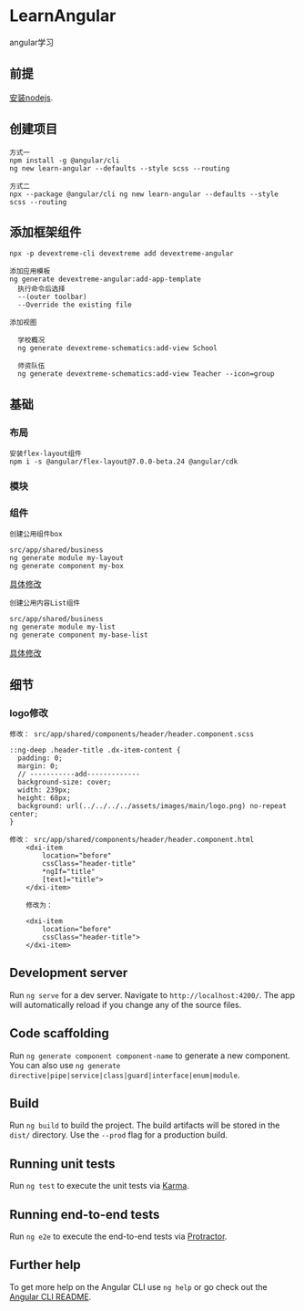 # LearnAngular

angular学习

## 前提
[安装nodejs](https://nodejs.org/en/).

## 创建项目
```
方式一
npm install -g @angular/cli
ng new learn-angular --defaults --style scss --routing

方式二
npx --package @angular/cli ng new learn-angular --defaults --style scss --routing
```

## 添加框架组件
```
npx -p devextreme-cli devextreme add devextreme-angular

添加应用模板
ng generate devextreme-angular:add-app-template
  执行命令后选择
  --(outer toolbar)
  --Override the existing file

添加视图
  
  学校概况
  ng generate devextreme-schematics:add-view School
  
  师资队伍
  ng generate devextreme-schematics:add-view Teacher --icon=group

```

## 基础
### 布局
```
安装flex-layout组件
npm i -s @angular/flex-layout@7.0.0-beta.24 @angular/cdk
```

### 模块

### 组件
```
创建公用组件box

src/app/shared/business
ng generate module my-layout
ng generate component my-box
```
[具体修改](https://github.com/ningjn/learn-angular/tree/003_box_detail/src/app/shared/business/my-layout/my-box)

```
创建公用内容List组件

src/app/shared/business
ng generate module my-list
ng generate component my-base-list
```
[具体修改](https://github.com/ningjn/learn-angular/tree/003_content_detail/src/app/shared/business/my-list/my-base-list)

## 细节
### logo修改
```
修改： src/app/shared/components/header/header.component.scss

::ng-deep .header-title .dx-item-content {
  padding: 0;
  margin: 0;
  // -----------add-------------
  background-size: cover;
  width: 239px;
  height: 68px;
  background: url(../../../../assets/images/main/logo.png) no-repeat center;
}

修改： src/app/shared/components/header/header.component.html
    <dxi-item
        location="before"
        cssClass="header-title"
        *ngIf="title"
        [text]="title">
    </dxi-item>
    
    修改为：
    
    <dxi-item
        location="before"
        cssClass="header-title">
    </dxi-item>
```

## Development server

Run `ng serve` for a dev server. Navigate to `http://localhost:4200/`. The app will automatically reload if you change any of the source files.

## Code scaffolding

Run `ng generate component component-name` to generate a new component. You can also use `ng generate directive|pipe|service|class|guard|interface|enum|module`.

## Build

Run `ng build` to build the project. The build artifacts will be stored in the `dist/` directory. Use the `--prod` flag for a production build.

## Running unit tests

Run `ng test` to execute the unit tests via [Karma](https://karma-runner.github.io).

## Running end-to-end tests

Run `ng e2e` to execute the end-to-end tests via [Protractor](http://www.protractortest.org/).

## Further help

To get more help on the Angular CLI use `ng help` or go check out the [Angular CLI README](https://github.com/angular/angular-cli/blob/master/README.md).
